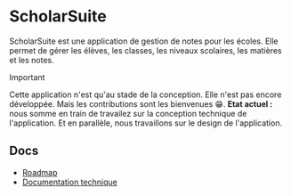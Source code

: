 # ScholarSuite

ScholarSuite est une application de gestion de notes pour les écoles. Elle permet de gérer les élèves, les classes, les niveaux scolaires, les matières et les notes.

> [!IMPORTANT]
> Cette application n'est qu'au stade de la conception. Elle n'est pas encore développée. Mais les contributions sont les bienvenues 😁.
> **Etat actuel :** nous somme en train de travailez sur la conception technique de l'application. Et en parallèle, nous travaillons sur le design de l'application.

## Docs

- [Roadmap](./ROADMAP.md)
- [Documentation technique](./docs/Technical.md)
